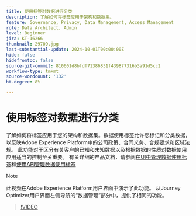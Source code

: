```yaml
---
title: 使用标签对数据进行分类
description: 了解如何将标签应用于架构和数据集。
feature: Governance, Privacy, Data Management, Access Management
role: Data Architect, Admin
level: Beginner
jira: KT-16266
thumbnail: 29709.jpg
last-substantial-update: 2024-10-01T00:00:00Z
hide: false
hidefromtoc: false
source-git-commit: 810601d8bfdf71386831f439877316b3a91d5cc2
workflow-type: tm+mt
source-wordcount: '132'
ht-degree: 8%

---
```


# 使用标签对数据进行分类

了解如何将标签应用于您的架构和数据集。数据使用标签允许您标记和分类数据，以反映Adobe Experience Platform中的公司政策、合同义务、合规要求和区域法规。 此功能对于区分有关客户的已知和未知数据以及根据数据的性质对数据使用应用适当的控制至关重要。 有关详细的产品文档，请参阅[在UI中管理数据使用标签](https://experienceleague.adobe.com/docs/experience-platform/data-governance/labels/user-guide.html?lang=zh-Hant)和[使用API管理数据使用标签](https://experienceleague.adobe.com/docs/experience-platform/data-governance/labels/dataset-api.html)

>[!NOTE]
>
>此视频在Adobe Experience Platform用户界面中演示了此功能。 从Journey Optimizer用户界面左侧导航的“数据管理”部分中，提供了相同的功能。

>[!VIDEO](https://video.tv.adobe.com/v/29709?learn=on)
